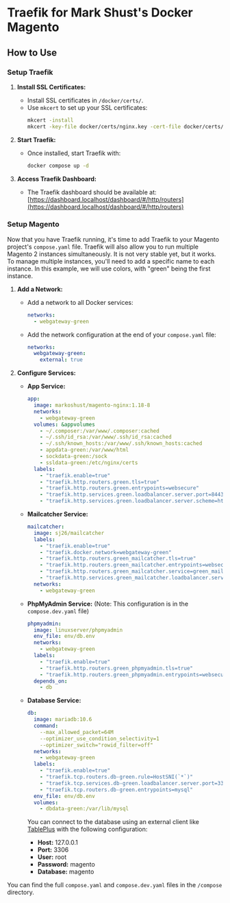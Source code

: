 # Traefik for Mark Shust's Docker Magento

## How to Use

### Setup Traefik

1. **Install SSL Certificates:**
   - Install SSL certificates in `/docker/certs/`.
   - Use `mkcert` to set up your SSL certificates:
     ```sh
     mkcert -install
     mkcert -key-file docker/certs/nginx.key -cert-file docker/certs/nginx.crt localhost
     ```

2. **Start Traefik:**
   - Once installed, start Traefik with:
     ```sh
     docker compose up -d
     ```

3. **Access Traefik Dashboard:**
   - The Traefik dashboard should be available at: [https://dashboard.localhost/dashboard/#/http/routers](https://dashboard.localhost/dashboard/#/http/routers)

### Setup Magento

Now that you have Traefik running, it's time to add Traefik to your Magento project's `compose.yaml` file. Traefik will also allow you to run multiple Magento 2 instances simultaneously. It is not very stable yet, but it works. To manage multiple instances, you'll need to add a specific name to each instance. In this example, we will use colors, with "green" being the first instance.

1. **Add a Network:**
   - Add a network to all Docker services:
     ```yaml
     networks:
       - webgateway-green
     ```

   - Add the network configuration at the end of your `compose.yaml` file:
     ```yaml
     networks:
       webgateway-green:
         external: true
     ```

2. **Configure Services:**

   - **App Service:**
     ```yaml
     app:
       image: markoshust/magento-nginx:1.18-8
       networks:
         - webgateway-green
       volumes: &appvolumes
         - ~/.composer:/var/www/.composer:cached
         - ~/.ssh/id_rsa:/var/www/.ssh/id_rsa:cached
         - ~/.ssh/known_hosts:/var/www/.ssh/known_hosts:cached
         - appdata-green:/var/www/html
         - sockdata-green:/sock
         - ssldata-green:/etc/nginx/certs
       labels:
         - "traefik.enable=true"
         - "traefik.http.routers.green.tls=true"
         - "traefik.http.routers.green.entrypoints=websecure"
         - "traefik.http.services.green.loadbalancer.server.port=8443"
         - "traefik.http.services.green.loadbalancer.server.scheme=https"
     ```

   - **Mailcatcher Service:**
     ```yaml
     mailcatcher:
       image: sj26/mailcatcher
       labels:
         - "traefik.enable=true"
         - "traefik.docker.network=webgateway-green"
         - "traefik.http.routers.green_mailcatcher.tls=true"
         - "traefik.http.routers.green_mailcatcher.entrypoints=websecure"
         - "traefik.http.routers.green_mailcatcher.service=green_mailcatcher"
         - "traefik.http.services.green_mailcatcher.loadbalancer.server.port=1080"
       networks:
         - webgateway-green
     ```

   - **PhpMyAdmin Service:** (Note: This configuration is in the `compose.dev.yaml` file)
     ```yaml
     phpmyadmin:
       image: linuxserver/phpmyadmin
       env_file: env/db.env
       networks:
         - webgateway-green
       labels:
         - "traefik.enable=true"
         - "traefik.http.routers.green_phpmyadmin.tls=true"
         - "traefik.http.routers.green_phpmyadmin.entrypoints=websecure"
       depends_on:
         - db
     ```

   - **Database Service:**
     ```yaml
     db:
       image: mariadb:10.6
       command:
         --max_allowed_packet=64M
         --optimizer_use_condition_selectivity=1
         --optimizer_switch="rowid_filter=off"
       networks:
         - webgateway-green
       labels:
         - "traefik.enable=true"
         - "traefik.tcp.routers.db-green.rule=HostSNI(`*`)"
         - "traefik.tcp.services.db-green.loadbalancer.server.port=3306"
         - "traefik.tcp.routers.db-green.entrypoints=mysql"
       env_file: env/db.env
       volumes:
         - dbdata-green:/var/lib/mysql
     ```

     You can connect to the database using an external client like [TablePlus](https://tableplus.com) with the following configuration:
     - **Host:** 127.0.0.1
     - **Port:** 3306
     - **User:** root
     - **Password:** magento
     - **Database:** magento

You can find the full `compose.yaml` and `compose.dev.yaml` files in the `/compose` directory.
